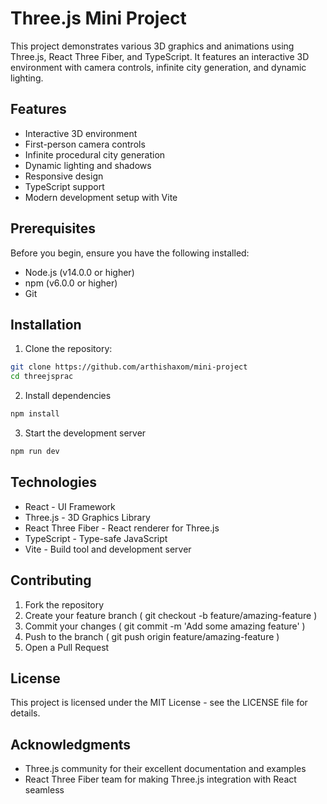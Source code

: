 # Three.js Mini Project

This project demonstrates various 3D graphics and animations using Three.js, React Three Fiber, and TypeScript. It features an interactive 3D environment with camera controls, infinite city generation, and dynamic lighting.

## Features

- Interactive 3D environment
- First-person camera controls
- Infinite procedural city generation
- Dynamic lighting and shadows
- Responsive design
- TypeScript support
- Modern development setup with Vite

## Prerequisites

Before you begin, ensure you have the following installed:

- Node.js (v14.0.0 or higher)
- npm (v6.0.0 or higher)
- Git

## Installation

1. Clone the repository:

```bash
git clone https://github.com/arthishaxom/mini-project
cd threejsprac
```

2. Install dependencies

```bash
npm install
```

3. Start the development server

```bash
npm run dev
```

## Technologies

- React - UI Framework
- Three.js - 3D Graphics Library
- React Three Fiber - React renderer for Three.js
- TypeScript - Type-safe JavaScript
- Vite - Build tool and development server

## Contributing

1. Fork the repository
2. Create your feature branch ( git checkout -b feature/amazing-feature )
3. Commit your changes ( git commit -m 'Add some amazing feature' )
4. Push to the branch ( git push origin feature/amazing-feature )
5. Open a Pull Request

## License

This project is licensed under the MIT License - see the LICENSE file for details.

## Acknowledgments

- Three.js community for their excellent documentation and examples
- React Three Fiber team for making Three.js integration with React seamless
